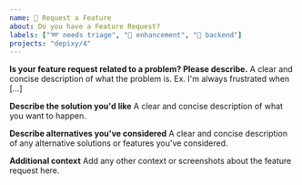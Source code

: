 ```yaml
---
name: 🔧 Request a Feature
about: Do you have a Feature Request?
labels: ["➿ needs triage", "🎯 enhancement", "💾 backend"]
projects: "depixy/4"
---
```


**Is your feature request related to a problem? Please describe.**
A clear and concise description of what the problem is. Ex. I'm always frustrated when [...]

**Describe the solution you'd like**
A clear and concise description of what you want to happen.

**Describe alternatives you've considered**
A clear and concise description of any alternative solutions or features you've considered.

**Additional context**
Add any other context or screenshots about the feature request here.
